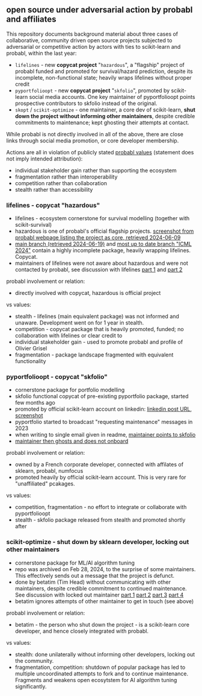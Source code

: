 ## open source under adversarial action by probabl and affiliates

This repository documents background material about three cases of
collaborative, community driven open source projects subjected
to adversarial or competitive action by
actors with ties to scikit-learn and probabl, within the last year:

* `lifelines` - new **copycat project** "`hazardous`", a "flagship" project of probabl
  funded and promoted for survival/hazard prediction, despite its incomplete,
  non-functional state; heavily wraps lifelines without proper credit
* `pyportfolioopt` - new **copycat project** "`skfolio`",
  promoted by scikit-learn social media accounts. One key maintainer of pyportfolioopt
  points prospective contributors to skfolio instead of the original.
* `skopt` / `scikit-optimize` - one maintainer, a core dev of scikit-learn, **shut down the project
  without informing other maintainers**, despite credible commitments
  to maintenance; kept ghosting their attempts at contact.

While probabl is not directly involved in all of the above, there are close links
through social media promotion, or core developer membership.

Actions are all in violation of
publicly stated [probabl values](https://github.com/ELTE-IAI/sk-os-takeovers/blob/main/re-probabl/probabl_values.jpg)
(statement does not imply intended attribution):

* individual stakeholder gain rather than supporting the ecosystem
* fragmentation rather than interoperability
* competition rather than collaboration
* stealth rather than accessibility


### lifelines - copycat "hazardous"

* lifelines - ecosystem cornerstone for survival modelling (together with scikit-survival)
* hazardous is one of probabl's official flagship projects. [screenshot from probabl webpage listing the project as core, retrieved 2024-06-09](https://github.com/ELTE-IAI/sk-os-takeovers/blob/main/re-lifelines/probabl-webpage-hazardous-screenshot-2024-06-09.png)
* [main branch (retrieved 2024-06-19)](https://github.com/ELTE-IAI/sk-os-takeovers/blob/main/re-lifelines/hazardous-main-2024-06-18.zip) and [most up to date branch "ICML 2024"](https://github.com/ELTE-IAI/sk-os-takeovers/blob/main/re-lifelines/hazardous-icml-2024-2024-06-18.zip) contain a highly incomplete package, heavily wrapping lifelines. Copycat.
* maintainers of lifelines were not aware about hazardous and were not contacted by probabl,
  see discussion with lifelines [part 1](https://github.com/ELTE-IAI/sk-os-takeovers/blob/main/re-lifelines/hazardous-lifelines-discuss1-2024-06-09.jpg) and [part 2](https://github.com/ELTE-IAI/sk-os-takeovers/blob/main/re-lifelines/hazardous-lifelines-discuss1-2024-06-09.jpg)

probabl involvement or relation:

* directly involved with copycat, hazardous is official project

vs values:

* stealth - lifelines (main equivalent package) was not informed and unaware. Development went on for 1 year in stealth.
* competition - copycat package that is heavily promoted, funded; no collaboration with lifelines or clear credit to
* individual stakeholder gain - used to promote probabl and profile of Olivier Grisel
* fragmentation - package landscape fragmented with equivalent functionality


### pyportfolioopt - copycat "skfolio"

* cornerstone package for portfolio modelling
* skfolio functional copycat of pre-existing pyportfolio package, started few months ago
* promoted by official scikit-learn account on linkedin: [linkedin post URL](https://www.linkedin.com/posts/scikit-learn_github-skfolioskfolio-python-library-activity-7152698232442093570-01Bk?utm_source=share&utm_medium=member_desktop), [screenshot](https://github.com/ELTE-IAI/sk-os-takeovers/blob/main/re-pyportfolioopt/skfolio-linkedinpost-2024-Feb.jpg)
* pyportfolio started to broadcast "requesting maintenance" messages in 2023
* when writing to single email given in readme, [maintainer points to skfolio](https://github.com/ELTE-IAI/sk-os-takeovers/blob/main/re-pyportfolioopt/skfolio-email1-2024-01-24.jpg)
* [maintainer then ghosts and does not onboard](https://github.com/ELTE-IAI/sk-os-takeovers/blob/main/re-pyportfolioopt/skfolio-email2-2024-01-24.jpg)

probabl involvement or relation:

* owned by a French corporate developer, connected with affilates of sklearn, probabl, numfocus
* promoted heavily by official scikit-learn account. This is very rare for "unaffiliated" pcakages.

vs values:

* competition, fragmentation - no effort to integrate or collaborate with pyportfolioopt
* stealth - skfolio package released from stealth and promoted shortly after


### scikit-optimize - shut down by sklearn developer, locking out other maintainers

* cornerstone package for ML/AI algorithm tuning
* repo was archived on Feb 28, 2024, to the surprise of some maintainers.
  This effectively sends out a message that the project is defunct.
* done by betatim (Tim Head) without communicating with other maintainers,
  despite credible commitment to continued maintenance. See discussion
  with locked out maintainer [part 1](https://github.com/ELTE-IAI/sk-os-takeovers/blob/main/re-skopt/skopt-discussion1-2024-06-03.jpg) [part 2](https://github.com/ELTE-IAI/sk-os-takeovers/blob/main/re-skopt/skopt-discussion2-2024-06-04.jpb) [part 3](https://github.com/ELTE-IAI/sk-os-takeovers/blob/main/re-skopt/skopt-discussion3-2024-06-04.jpg) [part 4](https://github.com/ELTE-IAI/sk-os-takeovers/blob/main/re-skopt/skopt-discussion3-2024-06-10.jpg)
* betatim ignores attempts of other maintainer to get in touch (see above)

probabl involvement or relation:

* betatim - the person who shut down the project - is a scikit-learn core developer,
  and hence closely integrated with probabl.

vs values:

* stealth: done unilaterally without informing other developers, locking out the community.
* fragmentation, competition: shutdown of popular package has led to multiple uncoordinated attempts to fork and to continue maintenance. Fragments and weakens open ecosytstem for AI algorithm tuning significantly.
